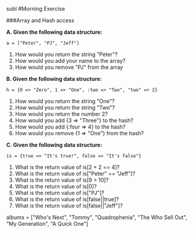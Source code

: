 subl #Morning Exercise

###Array and Hash access

**A. Given the following data structure:**

`a = ["Peter", "PJ", "Jeff"]`

1. How would you return the string "Peter"?
2. How would you add your name to the array?
3. How would you remove "PJ" from the array

**B. Given the following data structure:**

`h = {0 => "Zero", 1 => "One", :two => "Two", "two" => 2}`

1. How would you return the string "One"?
2. How would you return the string "Two"?
3. How would you return the number 2?
4. How would you add {3 => "Three"} to the hash?
5. How would you add {:four => 4} to the hash?
6. How would you remove {1 => "One"} from the hash?

**C. Given the following data structure:**

`is = {true => "It's true!", false => "It's false"}`

1. What is the return value of is[2 + 2 == 4]?
2. What is the return value of is["Peter" == "Jeff"]?
3. What is the return value of is[9 > 10]?
4. What is the return value of is[0]?
5. What is the return value of is["PJ"]?
6. What is the return value of is[false||true]?
6. What is the return value of is[false||"Jeff"]?


albums = ["Who's Next", "Tommy", "Quadrophenia", "The Who Sell Out", "My Generation", "A Quick One"]








